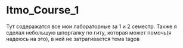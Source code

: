 # Itmo_Course_1
Тут содеражатся все мои лабораторные за 1 и 2 семестр. 
Также я сделал небольшую шпоргалку по гиту, которая может помочь(я надеюсь на это), в ней не затрагивается тема tagов

